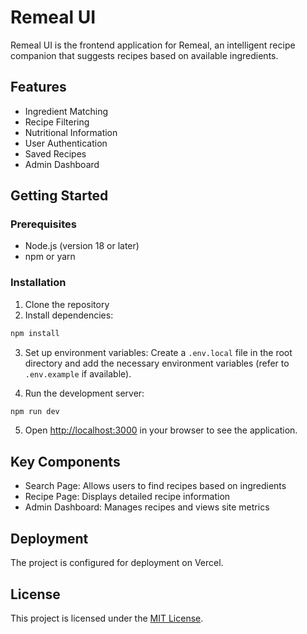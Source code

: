 # Remeal UI

Remeal UI is the frontend application for Remeal, an intelligent recipe companion that suggests recipes based on available ingredients.

## Features

- Ingredient Matching
- Recipe Filtering
- Nutritional Information
- User Authentication
- Saved Recipes
- Admin Dashboard

## Getting Started

### Prerequisites

- Node.js (version 18 or later)
- npm or yarn

### Installation

1. Clone the repository
2. Install dependencies:

```bash
npm install
```

3. Set up environment variables:
   Create a `.env.local` file in the root directory and add the necessary environment variables (refer to `.env.example` if available).

4. Run the development server:

```bash
npm run dev
```

5. Open [http://localhost:3000](http://localhost:3000) in your browser to see the application.

## Key Components

- Search Page: Allows users to find recipes based on ingredients
- Recipe Page: Displays detailed recipe information
- Admin Dashboard: Manages recipes and views site metrics

## Deployment

The project is configured for deployment on Vercel.

## License

This project is licensed under the [MIT License](LICENSE).
